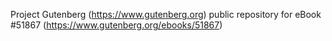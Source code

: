 Project Gutenberg (https://www.gutenberg.org) public repository for
eBook #51867 (https://www.gutenberg.org/ebooks/51867)
